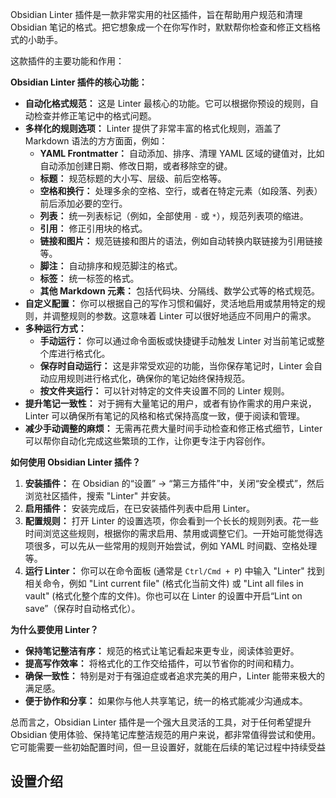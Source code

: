 Obsidian Linter 插件是一款非常实用的社区插件，旨在帮助用户规范和清理 Obsidian 笔记的格式。把它想象成一个在你写作时，默默帮你检查和修正文档格式的小助手。

这款插件的主要功能和作用：

**Obsidian Linter 插件的核心功能：**

- **自动化格式规范：** 这是 Linter 最核心的功能。它可以根据你预设的规则，自动检查并修正笔记中的格式问题。
- **多样化的规则选项：** Linter 提供了非常丰富的格式化规则，涵盖了 Markdown 语法的方方面面，例如：
    - **YAML Frontmatter：** 自动添加、排序、清理 YAML 区域的键值对，比如自动添加创建日期、修改日期，或者移除空的键。
    - **标题：** 规范标题的大小写、层级、前后空格等。
    - **空格和换行：** 处理多余的空格、空行，或者在特定元素（如段落、列表）前后添加必要的空行。
    - **列表：** 统一列表标记（例如，全部使用 `-` 或 `*`），规范列表项的缩进。
    - **引用：** 修正引用块的格式。
    - **链接和图片：** 规范链接和图片的语法，例如自动转换内联链接为引用链接等。
    - **脚注：** 自动排序和规范脚注的格式。
    - **标签：** 统一标签的格式。
    - **其他 Markdown 元素：** 包括代码块、分隔线、数学公式等的格式规范。
- **自定义配置：** 你可以根据自己的写作习惯和偏好，灵活地启用或禁用特定的规则，并调整规则的参数。这意味着 Linter 可以很好地适应不同用户的需求。
- **多种运行方式：**
    - **手动运行：** 你可以通过命令面板或快捷键手动触发 Linter 对当前笔记或整个库进行格式化。
    - **保存时自动运行：** 这是非常受欢迎的功能，当你保存笔记时，Linter 会自动应用规则进行格式化，确保你的笔记始终保持规范。
    - **按文件夹运行：** 可以针对特定的文件夹设置不同的 Linter 规则。
- **提升笔记一致性：** 对于拥有大量笔记的用户，或者有协作需求的用户来说，Linter 可以确保所有笔记的风格和格式保持高度一致，便于阅读和管理。
- **减少手动调整的麻烦：** 无需再花费大量时间手动检查和修正格式细节，Linter 可以帮你自动化完成这些繁琐的工作，让你更专注于内容创作。

**如何使用 Obsidian Linter 插件？**

1. **安装插件：** 在 Obsidian 的“设置” -> “第三方插件”中，关闭“安全模式”，然后浏览社区插件，搜索 "Linter" 并安装。
2. **启用插件：** 安装完成后，在已安装插件列表中启用 Linter。
3. **配置规则：** 打开 Linter 的设置选项，你会看到一个长长的规则列表。花一些时间浏览这些规则，根据你的需求启用、禁用或调整它们。一开始可能觉得选项很多，可以先从一些常用的规则开始尝试，例如 YAML 时间戳、空格处理等。
4. **运行 Linter：** 你可以在命令面板 (通常是 `Ctrl/Cmd + P`) 中输入 "Linter" 找到相关命令，例如 "Lint current file" (格式化当前文件) 或 "Lint all files in vault" (格式化整个库的文件)。你也可以在 Linter 的设置中开启“Lint on save”（保存时自动格式化）。

**为什么要使用 Linter？**

- **保持笔记整洁有序：** 规范的格式让笔记看起来更专业，阅读体验更好。
- **提高写作效率：** 将格式化的工作交给插件，可以节省你的时间和精力。
- **确保一致性：** 特别是对于有强迫症或者追求完美的用户，Linter 能带来极大的满足感。
- **便于协作和分享：** 如果你与他人共享笔记，统一的格式能减少沟通成本。

总而言之，Obsidian Linter 插件是一个强大且灵活的工具，对于任何希望提升 Obsidian 使用体验、保持笔记库整洁规范的用户来说，都非常值得尝试和使用。它可能需要一些初始配置时间，但一旦设置好，就能在后续的笔记过程中持续受益

## 设置介绍

